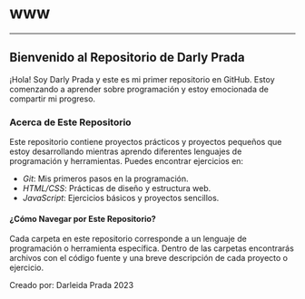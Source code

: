 # www
---
## Bienvenido al Repositorio de Darly Prada 

¡Hola! Soy Darly Prada y este es mi primer repositorio en GitHub. Estoy comenzando a aprender sobre programación y estoy emocionada de compartir mi progreso.

### Acerca de Este Repositorio 

Este repositorio contiene proyectos prácticos y proyectos pequeños que estoy desarrollando mientras aprendo diferentes lenguajes de programación y herramientas. Puedes encontrar ejercicios en:

- *Git*: Mis primeros pasos en la programación.
- *HTML/CSS*: Prácticas de diseño y estructura web.
- *JavaScript*: Ejercicios básicos y proyectos sencillos.

#### ¿Cómo Navegar por Este Repositorio?

Cada carpeta en este repositorio corresponde a un lenguaje de programación o herramienta específica. Dentro de las carpetas encontrarás archivos con el código fuente y una breve descripción de cada proyecto o ejercicio.


Creado por: Darleida Prada
2023
